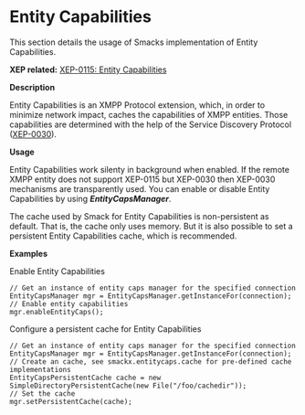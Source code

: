 Entity Capabilities
===================

This section details the usage of Smacks implementation of Entity
Capabilities.

**XEP related:** [XEP-0115: Entity Capabilities](http://xmpp.org/extensions/xep-0115.html)

**Description**

Entity Capabilities is an XMPP Protocol extension, which, in order to minimize
network impact, caches the capabilities of XMPP entities. Those capabilities
are determined with the help of the Service Discovery Protocol
([XEP-0030](http://xmpp.org/extensions/xep-0030.html)).

**Usage**

Entity Capabilities work silenty in background when enabled. If the remote
XMPP entity does not support XEP-0115 but XEP-0030 then XEP-0030 mechanisms
are transparently used. You can enable or disable Entity Capabilities by using
_**EntityCapsManager**_.

The cache used by Smack for Entity Capabilities is non-persistent as default.
That is, the cache only uses memory. But it is also possible to set a
persistent Entity Capabilities cache, which is recommended.

**Examples**

Enable Entity Capabilities

```
// Get an instance of entity caps manager for the specified connection
EntityCapsManager mgr = EntityCapsManager.getInstanceFor(connection);
// Enable entity capabilities
mgr.enableEntityCaps();
```

Configure a persistent cache for Entity Capabilities

```
// Get an instance of entity caps manager for the specified connection
EntityCapsManager mgr = EntityCapsManager.getInstanceFor(connection);
// Create an cache, see smackx.entitycaps.cache for pre-defined cache implementations
EntityCapsPersistentCache cache = new SimpleDirectoryPersistentCache(new File("/foo/cachedir"));
// Set the cache
mgr.setPersistentCache(cache);
```
